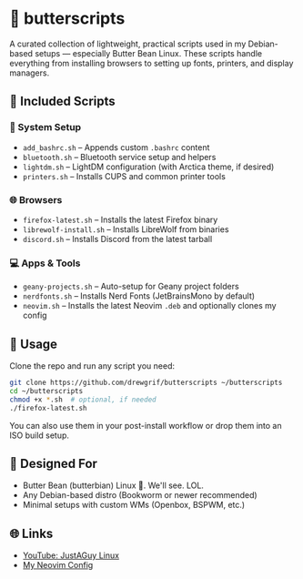 # 🧈 butterscripts

A curated collection of lightweight, practical scripts used in my Debian-based setups — especially Butter Bean Linux. These scripts handle everything from installing browsers to setting up fonts, printers, and display managers.

## 📁 Included Scripts

### 🔧 System Setup

- `add_bashrc.sh` – Appends custom `.bashrc` content
- `bluetooth.sh` – Bluetooth service setup and helpers
- `lightdm.sh` – LightDM configuration (with Arctica theme, if desired)
- `printers.sh` – Installs CUPS and common printer tools

### 🌐 Browsers

- `firefox-latest.sh` – Installs the latest Firefox binary
- `librewolf-install.sh` – Installs LibreWolf from binaries
- `discord.sh` – Installs Discord from the latest tarball

### 💻 Apps & Tools

- `geany-projects.sh` – Auto-setup for Geany project folders
- `nerdfonts.sh` – Installs Nerd Fonts (JetBrainsMono by default)
- `neovim.sh` – Installs the latest Neovim `.deb` and optionally clones my config

## 🚀 Usage

Clone the repo and run any script you need:

```bash
git clone https://github.com/drewgrif/butterscripts ~/butterscripts
cd ~/butterscripts
chmod +x *.sh  # optional, if needed
./firefox-latest.sh
```

You can also use them in your post-install workflow or drop them into an ISO build setup.

## 🧩 Designed For

- Butter Bean (butterbian) Linux 🧈.  We'll see.  LOL.
- Any Debian-based distro (Bookworm or newer recommended)
- Minimal setups with custom WMs (Openbox, BSPWM, etc.)

## 🌐 Links

- [YouTube: JustAGuy Linux](https://youtube.com/@JustAGuyLinux)
- [My Neovim Config](https://github.com/drewgrif/nvim)
